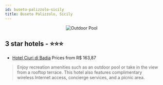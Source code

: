 ```yaml
---
id: buseto-palizzolo-sicily
title: Buseto Palizzolo, Sicily
---
```


<center><img src="https://i.travelapi.com/hotels/2000000/1710000/1703300/1703212/af20c009_z.jpg" alt="Outdoor Pool" /></center>


##  3 star hotels - ⭐️⭐️⭐️

-    [Hotel Ciuri di Badia](https://us.hurb.com/hotels/buseto-palizzolo/hotel-ciuri-di-badia-JNP-JP993234?cmp=18055) Prices from R$ 163,87
   > Enjoy recreation amenities such as an outdoor pool or take in the view from a rooftop terrace. This hotel also features complimentary wireless Internet access, concierge services, and a picnic area.
